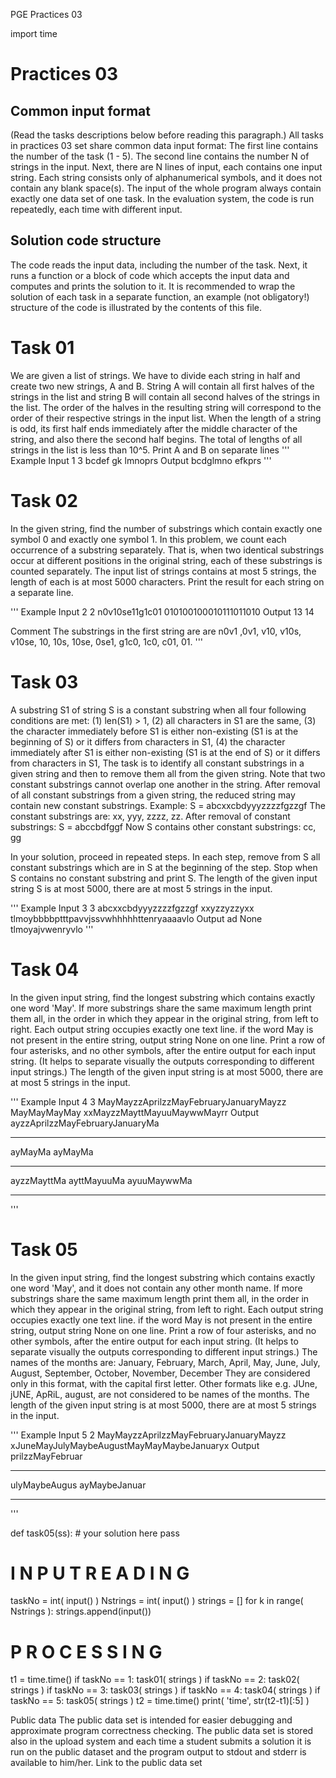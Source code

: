 PGE Practices 03

import time

# Practices 03

 Common input format
 -------------------
 (Read the tasks descriptions below before reading this paragraph.)
 All tasks in practices 03 set share common data input format:
 The first line contains the number of the task (1 - 5).
 The second line contains the number N of strings in the input.
 Next, there are N lines of input, each contains one input string.
 Each string consists only of alphanumerical symbols, and it does not contain any blank space(s).
 The input of the whole program always contain exactly one data set of one task.
 In the evaluation system, the code is run repeatedly, each time with different input.

 Solution code structure
 -----------------------
 The code reads the input data, including the number of the task.
 Next, it runs a function or a block of code which accepts the input data
 and computes and prints the solution to it.
 It is recommended to wrap the solution of each task in a separate function,
 an example (not obligatory!) structure of the code
 is illustrated by the contents of this file.



# Task 01

 We are given a list of strings. We have to divide each  string
 in half and create two new strings, A and B. String A will contain all
 first halves of the strings in the list and string B will contain
 all second halves of the strings in the list.
 The order of the halves in the resulting string will correspond to the
 order of their respective strings in the input list.
 When the length of a string is odd, its first half ends
 immediately after the middle character of the string, and also there the second half begins.
 The total of lengths of all strings in the list is less than 10^5.
 Print A and B on separate lines
'''
Example
  Input
1
3
bcdef
gk
lmnoprs
  Output
bcdglmno
efkprs
'''


# Task 02

 In the given string, find the number of substrings
 which contain exactly one symbol 0 and exactly one symbol 1.
 In this problem, we count each occurrence of a substring separately.
 That is, when two identical substrings occur at different
 positions in the original string, each of these substrings is counted separately.
 The input list of strings contains at most 5 strings, the length of each is at most 5000 characters.
 Print the result for each string on a separate line.

'''
Example
  Input
2
2
n0v10se11g1c01
010100100010111011010
  Output
13
14

  Comment
The substrings in the first string are are  n0v1 ,0v1, v10, v10s, v10se, 10, 10s, 10se, 0se1, g1c0, 1c0, c01, 01.
'''


# Task 03

 A substring S1 of string S is a constant substring when
 all four following conditions are met:
   (1)   len(S1) > 1,
   (2)   all characters in S1 are the same,
   (3)   the character immediately before S1 is
               either non-existing (S1 is at the beginning of S)
               or it differs from characters in S1,
   (4)   the character immediately after S1 is
               either non-existing (S1 is at the end of S)
               or it differs from characters in S1,
 The task is to identify all constant substrings in a given string
 and then to remove them all from the given string.
 Note that two constant substrings cannot overlap one another in the string.
 After removal of all constant substrings from a given string,
 the reduced string may contain new constant substrings.
 Example:
     S = abcxxcbdyyyzzzzfgzzgf
     The constant substrings are: xx, yyy, zzzz, zz.
     After removal of constant substrings:
     S = abccbdfggf
     Now S contains other constant substrings: cc, gg

 In your solution, proceed in repeated steps. In each step, remove from S all constant substrings
 which are in S at the beginning of the step.
 Stop when S contains no constant substring and print S.
 The length of the given input string S is at most 5000, there are at most 5 strings in the input.

'''
Example
  Input
3
3
abcxxcbdyyyzzzzfgzzgf
xxyzzyzzyxx
tlmoybbbbptttpavvjssvwhhhhhttenryaaaavlo
  Output
ad
None
tlmoyajvwenryvlo
'''


# Task 04

 In the given input string, find the longest substring which contains exactly one word 'May'.
 If more substrings share the same maximum length print them all,
 in the order in which they appear in the original string, from left to right.
 Each output string occupies exactly one text line.
 if the word May is not present in the entire string, output string None on one line.
 Print a row of four asterisks, and no other symbols,
 after the entire output for each input string.
 (It helps to separate visually the outputs corresponding to different input strings.)
 The length of the given input string  is at most 5000, there are at most 5 strings in the input.

'''
Example
  Input
4
3
MayMayzzAprilzzMayFebruaryJanuaryMayzz
MayMayMayMay
xxMayzzMayttMayuuMaywwMayrr
  Output
ayzzAprilzzMayFebruaryJanuaryMa
****
ayMayMa
ayMayMa
****
ayzzMayttMa
ayttMayuuMa
ayuuMaywwMa
****
'''


# Task 05

 In the given input string,  find the longest substring
 which contains exactly one word 'May', and it does not
 contain any other month name.
 If more substrings share the same maximum length print them all,
 in the order in which they appear in the original string, from left to right.
 Each output string occupies exactly one text line.
 if the word May is not present in the entire string, output string None on one line.
 Print a row of four asterisks, and no other symbols,
 after the entire output for each input string.
 (It helps to separate visually the outputs corresponding to different input strings.)
 The names of the months are:
  January, February, March, April, May, June, July, August, September, October, November, December
 They are considered only in this format, with the capital first  letter.
 Other formats like e.g. JUne, jUNE, ApRiL, august, are not considered to be names of the months.
 The length of the given input string  is at most 5000, there are at most 5 strings in the input.

'''
Example
  Input
5
2
MayMayzzAprilzzMayFebruaryJanuaryMayzz
xJuneMayJulyMaybeAugustMayMayMaybeJanuaryx
  Output
prilzzMayFebruar
****
ulyMaybeAugus
ayMaybeJanuar
****
'''

def task05(ss):
    # your solution here
    pass



#               I N P U T    R E A D I N G
taskNo = int( input() )
Nstrings = int( input() )
strings = []
for k in range( Nstrings ):
    strings.append(input())


#             P R O C E S S I N G

t1 = time.time()
if taskNo == 1:  task01( strings )
if taskNo == 2:  task02( strings )
if taskNo == 3:  task03( strings )
if taskNo == 4:  task04( strings )
if taskNo == 5:  task05( strings )
t2 = time.time()
print( 'time', str(t2-t1)[:5] )

Public data
The public data set is intended for easier debugging and approximate program correctness checking. The public data set is stored also in the upload system and each time a student submits a solution it is run on the public dataset and the program output to stdout and stderr is available to him/her.
Link to the public data set
